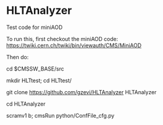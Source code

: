 HLTAnalyzer
===========

Test code for miniAOD

To run this, first checkout the miniAOD code: https://twiki.cern.ch/twiki/bin/viewauth/CMS/MiniAOD

Then do:

cd $CMSSW_BASE/src

mkdir HLTtest; cd HLTtest/

git clone https://github.com/gzevi/HLTAnalyzer HLTAnalyzer

cd HLTAnalyzer

scramv1 b; cmsRun python/ConfFile_cfg.py
